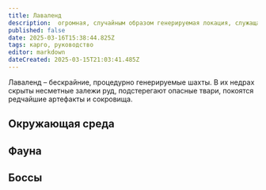 ```yaml
---
title: Лаваленд
description:  огромная, случайным образом генерируемая локация, служащая в качестве шахты. Содержит в себе огромное множество различных руд, враждебной фауны, редких предметов и сокровищ и возможные локации для спавна игроков на гост-роли.
published: false
date: 2025-03-16T15:38:44.825Z
tags: карго, руководство
editor: markdown
dateCreated: 2025-03-15T21:03:41.485Z
---
```




Лаваленд – бескрайние, процедурно генерируемые шахты. В их недрах скрыты несметные залежи руд, подстерегают опасные твари, покоятся редчайшие артефакты и сокровища. 


## Окружающая среда
## Фауна
## Боссы